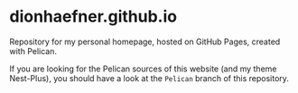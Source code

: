 # dionhaefner.github.io

Repository for my personal homepage, hosted on GitHub Pages, created with Pelican.

If you are looking for the Pelican sources of this website (and my theme Nest-Plus), you should have a look at the ``Pelican`` branch of this repository.
